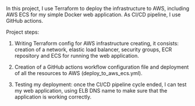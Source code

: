 In this project, I use Terraform to deploy the infrastructure to AWS, including AWS ECS for my simple Docker web application. As CI/CD pipeline, I use GitHub actions.

Project steps:

1. Writing Terraform config for AWS infrastructure creating, it consists: creation of a network, elastic load balancer, security groups, ECR repository and ECS for running the web application.

2. Creation of a GitHub actions workflow configuration file and deployment of all the resources to AWS (deploy_to_aws_ecs.yml).

3. Testing my deployment: once the CI/CD pipeline cycle ended, I can test my web application, using ELB DNS name to make sure that the application is working correctly.
